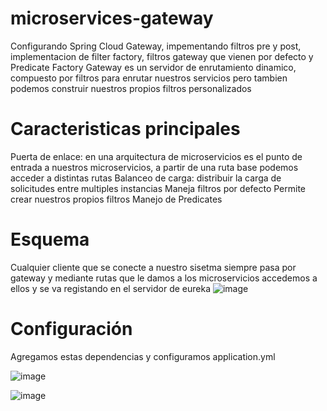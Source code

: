 # microservices-gateway
Configurando Spring Cloud Gateway, impementando filtros pre y post, implementacion de filter factory, filtros gateway que vienen por defecto y Predicate Factory
Gateway es un servidor de enrutamiento dinamico, compuesto por filtros para  enrutar nuestros servicios pero tambien podemos construir nuestros propios filtros personalizados
# Caracteristicas principales
Puerta de enlace: en una arquitectura de microservicios es el punto de entrada a nuestros microservicios, a partir de una ruta base podemos acceder a distintas rutas
Balanceo de carga: distribuir la carga de solicitudes entre multiples instancias
Maneja filtros por defecto
Permite crear nuestros propios filtros
Manejo de Predicates
# Esquema
Cualquier cliente que se conecte a nuestro sisetma siempre pasa por gateway y mediante rutas que le damos a los microservicios accedemos a ellos y se va registando en el servidor de eureka
![image](https://github.com/joanvasquez21/microservices-gateway/assets/70104624/429b58de-f0ad-459e-a996-f294c443839f)
# Configuración 
Agregamos estas dependencias y configuramos application.yml

![image](https://github.com/joanvasquez21/microservices-gateway/assets/70104624/40a3b988-cc8a-44d3-aac5-63803883e70c)

![image](https://github.com/joanvasquez21/microservices-gateway/assets/70104624/51df16c2-c27a-4487-94fe-7527b373e41d)
